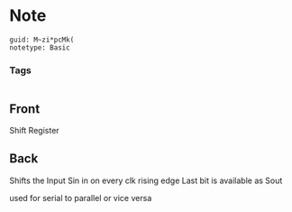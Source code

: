 # Note
```
guid: M~zi*pcMk(
notetype: Basic
```

### Tags
```
```

## Front
Shift Register

## Back
Shifts the Input Sin in on every clk rising edge
Last bit is available as Sout

used for serial to parallel or vice versa
